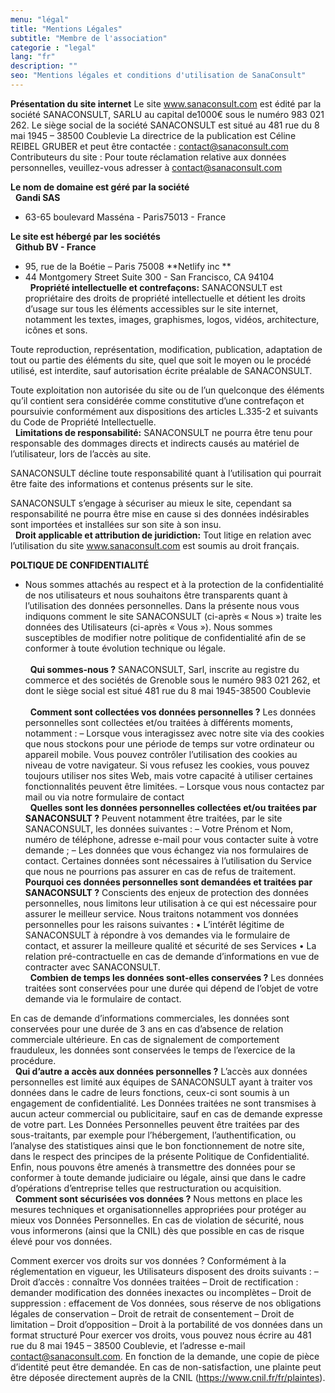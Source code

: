 ```yaml
---
menu: "légal"
title: "Mentions Légales"
subtitle: "Membre de l'association"
categorie : "legal"
lang: "fr"
description: ""
seo: "Mentions légales et conditions d'utilisation de SanaConsult"
---
```

**Présentation du site internet**
Le site www.sanaconsult.com est édité par la société SANACONSULT, SARLU au capital de1000€ sous le numéro 983 021 262.
Le siège social de la société SANACONSULT est situé au 481 rue du 8 mai 1945 – 38500 Coublevie
La directrice de la publication est Céline REIBEL GRUBER et peut être contactée : contact@sanaconsult.com
Contributeurs du site :
Pour toute réclamation relative aux données personnelles, veuillez-vous adresser à contact@sanaconsult.com

**Le nom de domaine est géré par la société**
\
&nbsp;
**Gandi SAS**
- 63-65 boulevard Masséna - Paris75013 - France

**Le site est hébergé par les sociétés**
\
&nbsp;
**Github BV - France**
- 95, rue de la Boétie – Paris 75008 
**Netlify inc **
- 44 Montgomery Street Suite 300  - San Francisco, CA 94104
\
&nbsp;
**Propriété intellectuelle et contrefaçons:**
SANACONSULT est propriétaire des droits de propriété intellectuelle et détient les droits d’usage sur tous les éléments accessibles sur le site internet, notamment les textes, images, graphismes, logos, vidéos, architecture, icônes et sons.

Toute reproduction, représentation, modification, publication, adaptation de tout ou partie des éléments du site, quel que soit le moyen ou le procédé utilisé, est interdite, sauf autorisation écrite préalable de SANACONSULT.

Toute exploitation non autorisée du site ou de l’un quelconque des éléments qu’il contient sera considérée comme constitutive d’une contrefaçon et poursuivie conformément aux dispositions des articles L.335-2 et suivants du Code de Propriété Intellectuelle.
\
&nbsp;
**Limitations de responsabilité:**
SANACONSULT ne pourra être tenu pour responsable des dommages directs et indirects causés au matériel de l’utilisateur, lors de l’accès au site.

SANACONSULT décline toute responsabilité quant à l’utilisation qui pourrait être faite des informations et contenus présents sur le site.

SANACONSULT s’engage à sécuriser au mieux le site, cependant sa responsabilité ne pourra être mise en cause si des données indésirables sont importées et installées sur son site à son insu.
\
&nbsp;
**Droit applicable et attribution de juridiction:**
Tout litige en relation avec l’utilisation du site www.sanaconsult.com est soumis au droit français.

**POLTIQUE DE CONFIDENTIALITÉ**
- Nous sommes attachés au respect et à la protection de la confidentialité de nos utilisateurs et nous souhaitons être transparents quant à l’utilisation des données personnelles.
Dans la présente nous vous indiquons comment le site SANACONSULT (ci-après « Nous ») traite les données des Utilisateurs (ci-après « Vous »).
Nous sommes susceptibles de modifier notre politique de confidentialité afin de se conformer à toute évolution technique ou légale.
\
\
&nbsp;
**Qui sommes-nous ?**
SANACONSULT, Sarl, inscrite au registre du commerce et des sociétés de Grenoble sous le numéro 983 021 262, et dont le siège social est situé 481 rue du 8 mai 1945-38500 Coublevie
\
\
&nbsp;
**Comment sont collectées vos données personnelles ?**
Les données personnelles sont collectées et/ou traitées à différents moments, notamment :
–        Lorsque vous interagissez avec notre site via des cookies que nous stockons pour une période de temps sur votre ordinateur ou appareil mobile. Vous pouvez contrôler l’utilisation des cookies au niveau de votre navigateur. Si vous refusez les cookies, vous pouvez toujours utiliser nos sites Web, mais votre capacité à utiliser certaines fonctionnalités peuvent être limitées.
–        Lorsque vous nous contactez par mail ou via notre formulaire de contact
\
&nbsp;
**Quelles sont les données personnelles collectées et/ou traitées par SANACONSULT ?**
Peuvent notamment être traitées, par le site SANACONSULT, les données suivantes :
–        Votre Prénom et Nom, numéro de téléphone, adresse e-mail pour vous contacter suite à votre demande ;
–        Les données que vous échangez via nos formulaires de contact.
Certaines données sont nécessaires à l’utilisation du Service que nous ne pourrions pas assurer en cas de refus de traitement.
&nbsp;               
**Pourquoi ces données personnelles sont demandées et traitées par SANACONSULT ?**
Conscients des enjeux de protection des données personnelles, nous limitons leur utilisation à ce qui est nécessaire pour assurer le meilleur service.
Nous traitons notamment vos données personnelles pour les raisons suivantes :
•	L’intérêt légitime de SANACONSULT à répondre à vos demandes via le formulaire de contact, et assurer la meilleure qualité et sécurité de ses Services
•	La relation pré-contractuelle en cas de demande d’informations en vue de contracter avec SANACONSULT.
\
&nbsp;
**Combien de temps les données sont-elles conservées ?**
Les données traitées sont conservées pour une durée qui dépend de l’objet de votre demande via le formulaire de contact.
 
En cas de demande d’informations commerciales, les données sont conservées pour une durée de 3 ans en cas d’absence de relation commerciale ultérieure.
En cas de signalement de comportement frauduleux, les données sont conservées le temps de l’exercice de la procédure.
\
&nbsp;
**Qui d’autre a accès aux données personnelles ?**
L’accès aux données personnelles est limité aux équipes de SANACONSULT ayant à traiter vos données dans le cadre de leurs fonctions, ceux-ci sont soumis à un engagement de confidentialité.
Les Données traitées ne sont transmises à aucun acteur commercial ou publicitaire, sauf en cas de demande expresse de votre part.
Les Données Personnelles peuvent être traitées par des sous-traitants, par exemple pour l’hébergement, l’authentification, ou l’analyse des statistiques ainsi que le bon fonctionnement de notre site, dans le respect des principes de la présente Politique de Confidentialité.
Enfin, nous pouvons être amenés à transmettre des données pour se conformer à toute demande judiciaire ou légale, ainsi que dans le cadre d’opérations d’entreprise telles que restructuration ou acquisition.
\
&nbsp;
**Comment sont sécurisées vos données ?**
Nous mettons en place les mesures techniques et organisationnelles appropriées pour protéger au mieux vos Données Personnelles.
En cas de violation de sécurité, nous vous informerons (ainsi que la CNIL) dès que possible en cas de risque élevé pour vos données.
 
Comment exercer vos droits sur vos données ?
Conformément à la réglementation en vigueur, les Utilisateurs disposent des droits suivants :
–        Droit d’accès : connaître Vos données traitées
–        Droit de rectification : demander modification des données inexactes ou incomplètes
–        Droit de suppression : effacement de Vos données, sous réserve de nos obligations légales de conservation
–        Droit de retrait de consentement
–        Droit de limitation
–        Droit d’opposition
–        Droit à la portabilité de vos données dans un format structuré
Pour exercer vos droits, vous pouvez nous écrire au 481 rue du 8 mai 1945 – 38500 Coublevie, et l’adresse e-mail contact@sanaconsult.com.
En fonction de la demande, une copie de pièce d’identité peut être demandée.
En cas de non-satisfaction, une plainte peut être déposée directement auprès de la CNIL (https://www.cnil.fr/fr/plaintes).
 





